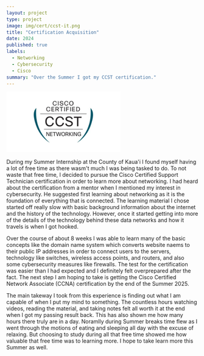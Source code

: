 ```yaml
---
layout: project
type: project
image: img/cert/ccst-it.png
title: "Certification Acquisition"
date: 2024
published: true
labels:
  - Networking
  - Cybersecurity
  - Cisco
summary: "Over the Summer I got my CCST certification."
---
```


<div class="text-center p-4">
  <img width="300px" src="../img/cert/ccst-net.jpg" class="img-thumbnail" >
</div>

During my Summer Internship at the County of Kaua'i I found myself having a lot of free time as there wasm't much I was being tasked to do. To not waste that free time, I decided to pursue the Cisco Certified Support Technician certification in order to learn more about networking. I had heard about the certification from a mentor when I mentioned my interest in cybersecurity. He suggested first learning about networking as it is the foundation of everything that is connected. The learning material I chose started off really slow with basic background information about the internet and the history of the technology. However, once it started getting into more of the details of the technology behind these data networks and how it travels is when I got hooked.  

Over the course of about 8 weeks I was able to learn many of the basic concepts like the domain name system which converts website naems to their public IP addresses in order to connect users to the servers, technology like switches, wireless access points, and routers, and also some cybersecurity measures like firewalls. The test for the certification was easier than I had expected and I definitely felt overprepared after the fact. The next step I am hoping to take is getting the Cisco Certified Network Associate (CCNA) certification by the end of the Summer 2025.

The main takeway I took from this experience is finding out what I am capable of when I put my mind to something. The countless hours watching videos, reading the material, and taking notes felt all worth it at the end when I got my passing result back. This has also shown me how many hours there truly are in a day. Noramlly during Summer breaks time flew as I went through the motions of eating and sleeping all day with the excuse of relaxing. But choosing to study during all that free time showed me how valuable that free time was to learning more. I hope to take learn more this Summer as well.
